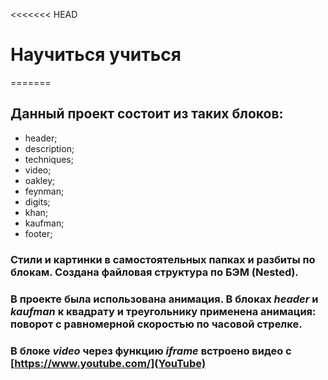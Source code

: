 <<<<<<< HEAD
# Научиться учиться   
=======

## Данный проект состоит из таких блоков:  
 * header;  
 * description;  
 * techniques;  
 * video;  
 * oakley;  
 * feynman;  
 * digits;
 * khan;
 * kaufman;  
 * footer;  

### **__Стили и картинки в самостоятельных папках и разбиты по блокам. Создана файловая структура по БЭМ (Nested).__**  

### В проекте была использована анимация. В блоках *header* и *kaufman* к квадрату и треугольнику применена анимация: поворот с равномерной скоростью по часовой стрелке.  
### В блоке *video* через функцию _iframe_ встроено видео с [https://www.youtube.com/](YouTube)
